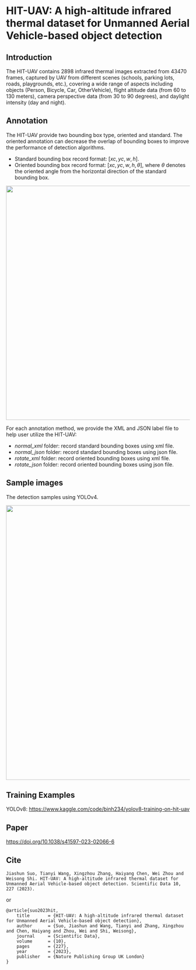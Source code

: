 # HIT-UAV: A high-altitude infrared thermal dataset for Unmanned Aerial Vehicle-based object detection
## Introduction
The HIT-UAV contains 2898 infrared thermal images extracted from 43470 frames, captured by UAV from different scenes (schools, parking lots, roads, playgrounds, etc.), covering a wide range of aspects including objects (Person, Bicycle, Car, OtherVehicle), flight altitude data (from 60 to 130 meters), camera perspective data (from 30 to 90 degrees), and daylight intensity (day and night).

## Annotation
The HIT-UAV provide two bounding box type, oriented and standard.
The oriented annotation can decrease the overlap of bounding boxes to improve the performance of detection algorithms.  

- Standard bounding box record format: $[xc, yc, w, h]$.
- Oriented bounding box record format: $[xc, yc, w, h, \theta]$, where $\theta$ denotes the oriented angle from the horizontal direction of the standard bounding box.

<div align=center>
<img src="./0_readme_images/fig_bbox.jpg" width="640">

</div>

For each annotation method, we provide the XML and JSON label file to help user utilize the HIT-UAV:

- *normal_xml* folder: record standard bounding boxes using xml file.
- *normal_json* folder: record standard bounding boxes using json file.
- *rotate_xml* folder: record oriented bounding boxes using xml file.
- *rotate_json* folder: record oriented bounding boxes using json file.

## Sample images

The detection samples using YOLOv4.
<div align=center>
<img src="./0_readme_images/fig_sample_result.jpg" width="750">
</div>

## Training Examples

YOLOv8:
https://www.kaggle.com/code/binh234/yolov8-training-on-hit-uav

## Paper
https://doi.org/10.1038/s41597-023-02066-6

## Cite
```
Jiashun Suo, Tianyi Wang, Xingzhou Zhang, Haiyang Chen, Wei Zhou and Weisong Shi. HIT-UAV: A high-altitude infrared thermal dataset for Unmanned Aerial Vehicle-based object detection. Scientific Data 10, 227 (2023).
```
or
```
@article{suo2023hit,  
    title       = {HIT-UAV: A high-altitude infrared thermal dataset for Unmanned Aerial Vehicle-based object detection},  
    author      = {Suo, Jiashun and Wang, Tianyi and Zhang, Xingzhou and Chen, Haiyang and Zhou, Wei and Shi, Weisong},  
    journal     = {Scientific Data},  
    volume      = {10},
    pages       = {227},
    year        = {2023},
    publisher   = {Nature Publishing Group UK London}
}
```
